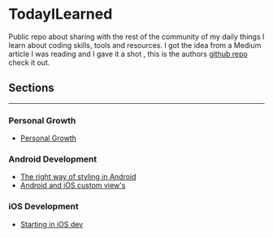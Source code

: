 # TodayILearned
Public repo about sharing with the rest of the community of my daily things I learn about coding skills, tools and resources. I got the idea from a Medium article I was reading and I gave it a shot , this is the authors [github repo](https://github.com/wajahatkarim3/Today-I-Learned) check it out.


## Sections
---
### Personal Growth
- [Personal Growth](Personal-Growth/Show-Your-Job-Tools.md)

### Android Development
- [The right way of styling in Android](Android/Styling-UX/Mastering-Android-Themes.md)
- [Android and iOS custom view's](Android/Styling-UX/Android-and-iOS-CustomViewLayouts.md)

### iOS Development
- [Starting in iOS dev](iOS-Dev/Development/Starting-in-iOS.md)
